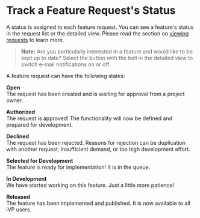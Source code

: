 # Track a Feature Request's Status

A status is assigned to each feature request. You can see a feature's status in the request list or the detailed view. Please read the section on [viewing requests](view-feature-requests.md) to learn more.

> **Note:** Are you particularly interested in a feature and would like to be kept up to date? Select the button with the bell in the detailed view to switch e-mail notifications on or off.

A feature request can have the following states:

**Open**  
The request has been created and is waiting for approval from a project owner. 

**Authorized**  
The request is approved! The functionality will now be defined and prepared for development. 

**Declined**  
The request has been rejected. Reasons for rejection can be duplication with another request, insufficient demand, or too high development effort.  

**Selected for Development**  
The feature is ready for implementation! It is in the queue. 

**In Development**  
We have started working on this feature. Just a little more patience! 

**Released**  
The feature has been implemented and published. It is now available to all iVP users. 
